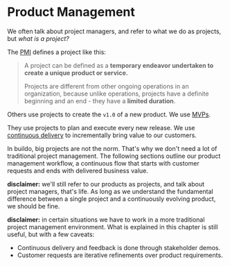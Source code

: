 # Product Management

We often talk about project managers, and refer to what we do as projects, but _what is a project?_

The [PMI](http://www.pmi.org/) defines a project like this:

> A project can be defined as a **temporary endeavor undertaken to create a unique product or service.**
>
> Projects are different from other ongoing operations in an organization, because unlike operations, projects have a definite beginning and an end - they have a **limited duration**.

Others use projects to create the `v1.0` of a new product. We use [MVPs](https://en.wikipedia.org/wiki/Minimum_viable_product).

They use projects to plan and execute every new release. We use [continuous delivery](http://martinfowler.com/bliki/ContinuousDelivery.html) to incrementally bring value to our customers.

In buildo, big projects are not the norm. That's why we don't need a lot of traditional project management. The following sections outline our product management workflow, a continuous flow that starts with customer requests and ends with delivered business value.

**disclaimer:** we'll still refer to our products as projects, and talk about project managers, that's life. As long as we understand the fundamental difference between a single project and a continuously evolving product, we should be fine.

**disclaimer:** in certain situations we have to work in a more traditional project management environment. What is explained in this chapter is still useful, but with a few caveats:

* Continuous delivery and feedback is done through stakeholder demos.
* Customer requests are iterative refinements over product requirements.



